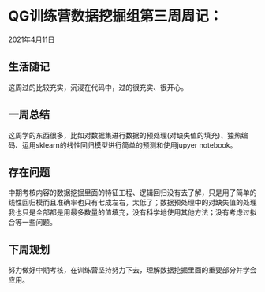 # QG训练营数据挖掘组第三周周记：
2021年4月11日

## 生活随记
这周过的比较充实，沉浸在代码中，过的很充实、很开心。

## 一周总结
这周学的东西很多，比如对数据集进行数据的预处理(对缺失值的填充)、独热编码、运用sklearn的线性回归模型进行简单的预测和使用jupyer notebook。


## 存在问题
中期考核内容的数据挖掘里面的特征工程、逻辑回归没有去了解，只是用了简单的线性回归模而且准确率也只有七成左右，太低了；数据预处理中的对缺失值的处理我也只是全部都是用最多数量的值填充，没有科学地使用其他方法；没有考虑过拟合等一些问题。

## 下周规划
努力做好中期考核，在训练营坚持努力下去，理解数据挖掘里面的重要部分并学会应用。


